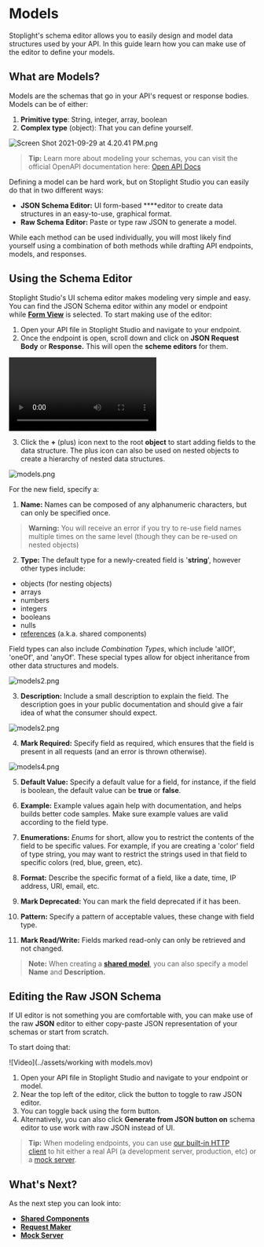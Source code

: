 # Models

Stoplight's schema editor allows you to easily design and model data structures used by your API. In this guide learn how you can make use of the editor to define your models. 

## What are Models?

Models are the schemas that go in your API's request or response bodies. Models can be of either:

1. **Primitive type**: String, integer, array, boolean
2. **Complex type** (object): That you can define yourself.

![Screen Shot 2021-09-29 at 4.20.41 PM.png](https://stoplight.io/api/v1/projects/cHJqOjI/images/eYXnlLcQTsw)


> **Tip:** Learn more about modeling your schemas, you can visit the official OpenAPI documentation here: [Open API Docs](https://swagger.io/docs/specification/data-models/)

Defining a model can be hard work, but on Stoplight Studio you can easily do that in two different ways: 

- **JSON Schema Editor:**  UI form-based ****editor to create data structures in an easy-to-use, graphical format.
- **Raw Schema** **Editor:** Paste or type raw JSON to generate a model.

While each method can be used individually, you will most likely find yourself using a combination of both methods while drafting API endpoints, models, and responses.

## **Using the Schema Editor**

Stoplight Studio's UI schema editor makes modeling very simple and easy. You can find the JSON Schema editor within any model or endpoint while **[Form View](https://meta.stoplight.io/docs/studio/docs/ui-overview.md)** is selected. To start making use of the editor:

1. Open your API file in Stoplight Studio and navigate to your endpoint. 
2. Once the endpoint is open, scroll down and click on **JSON Request Body** or **Response.** This will open the **scheme editors** for them. 
    
    
![Video](../assets/models.mov)  
    

3.  Click the **+** (plus) icon next to the root **object** to start adding fields to the data structure. The plus icon can also be used on nested objects to create a hierarchy of nested data structures. 

![models.png](https://stoplight.io/api/v1/projects/cHJqOjI/images/RyADuMB8O6o)

For the new field, specify a: 

1. **Name:** Names can be composed of any alphanumeric characters, but can only be specified once. 

> **Warning:** You will receive an error if you try to re-use field names multiple times on the same level (though they can be re-used on nested objects)

 2.  **Type:**  The default type for a newly-created field is '**string**', however other types include:

- objects (for nesting objects)
- arrays
- numbers
- integers
- booleans
- nulls
- [references](references.md) (a.k.a. shared components)

Field types can also include *Combination Types*, which include 'allOf', 'oneOf', and 'anyOf'. These special types allow for object inheritance from other data structures and models.


![models2.png](https://stoplight.io/api/v1/projects/cHJqOjI/images/oPl0nsxjGNU)


 3. **Description:** Include a small description to explain the field. The description goes in your public documentation and should give a fair idea of what the consumer should expect. 

![models2.png](https://stoplight.io/api/v1/projects/cHJqOjI/images/gYDfHKyhCQM)

4. **Mark Required:** Specify field as required, which ensures that the field is present in all requests (and an error is thrown otherwise).

![models4.png](https://stoplight.io/api/v1/projects/cHJqOjI/images/QCcHRBt5Rp8)

5. **Default Value:** Specify a default value for a field, for instance, if the field is boolean, the default value can be **true** or **false**.

6. **Example:**  Example values again help with documentation, and helps builds better code samples. Make sure example values are valid according to the field type. 

7. **Enumerations:** *Enums* for short, allow you to restrict the contents of the field to be specific values. For example, if you are creating a 'color' field of type string, you may want to restrict the strings used in that field to specific colors (red, blue, green, etc).

8. **Format:** Describe the specific format of a field, like a date, time, IP address, URI, email, etc.

9. **Mark Deprecated:** You can mark the field deprecated if it has been. 

10. **Pattern:** Specify a pattern of acceptable values, these change with field type. 

11. **Mark Read/Write:** Fields marked read-only can only be retrieved and not changed. 

> **Note:** When creating a **[shared model](shared-models.md)**, you can also specify a model **Name** and **Description.**

## **Editing the Raw JSON Schema**

If UI editor is not something you are comfortable with, you can make use of the raw **JSON** editor to either copy-paste JSON representation of your schemas or start from scratch. 

To start doing that:

![Video](../assets/working with models.mov)

1. Open your API file in Stoplight Studio and navigate to your endpoint or model. 
2. Near the top left of the editor, click the **</Code>** button to toggle to raw JSON editor. 
3. You can toggle back using the form button. 
4. Alternatively, you can also click **Generate from JSON button on** schema editor to use work with raw JSON instead of UI. 

> **Tip:** When modeling endpoints, you can use [our built-in HTTP client](https://meta.stoplight.io/docs/studio/docs/Design-and-Modeling/05-request-maker.md) to hit either a real API (a development server, production, etc) or a [mock server](https://meta.stoplight.io/docs/studio/docs/Design-and-Modeling/06-mock-servers.md).

## What's Next?

As the next step you can look into: 

- **[Shared Components](shared-components.md)**
- [**Request Maker**](url)
- [**Mock Server**](url)